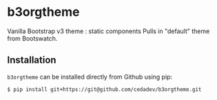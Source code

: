 # b3orgtheme

Vanilla Bootstrap v3 theme : static components
Pulls in "default" theme from Bootswatch.

## Installation

`b3orgtheme` can be installed directly from Github using pip:

```
$ pip install git+https://git@github.com/cedadev/b3orgtheme.git
```